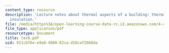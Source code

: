 ```yaml
---
content_type: resource
description: 'Lecture notes about thermal aspects of a building: thermal comfort and
  insulation.'
file: /media/https%3A/open-learning-course-data-rc.s3.amazonaws.com/4-401-introduction-to-building-technology-spring-2006/911cb76ee9a8408082cad10caf2068da_lec6.pdf
file_type: application/pdf
resourcetype: Document
title: lec6.pdf
uid: 911cb76e-e9a8-4080-82ca-d10caf2068da
---
```

